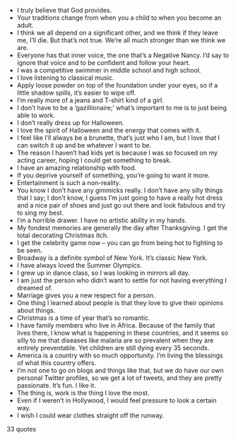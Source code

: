  - I truly believe that God provides.
 - Your traditions change from when you a child to when you become an adult.
 - I think we all depend on a significant other, and we think if they leave me, I’ll die. But that’s not true. We’re all much stronger than we think we are.
 - Everyone has that inner voice, the one that’s a Negative Nancy. I’d say to ignore that voice and to be confident and follow your heart.
 - I was a competitive swimmer in middle school and high school.
 - I love listening to classical music.
 - Apply loose powder on top of the foundation under your eyes, so if a little shadow spills, it’s easier to wipe off.
 - I’m really more of a jeans and T-shirt kind of a girl.
 - I don’t have to be a ‘gazillionaire;’ what’s important to me is to just being able to work.
 - I don’t really dress up for Halloween.
 - I love the spirit of Halloween and the energy that comes with it.
 - I feel like I’ll always be a brunette, that’s just who I am, but I love that I can switch it up and be whatever I want to be.
 - The reason I haven’t had kids yet is because I was so focused on my acting career, hoping I could get something to break.
 - I have an amazing relationship with food.
 - If you deprive yourself of something, you’re going to want it more.
 - Entertainment is such a non-reality.
 - You know I don’t have any gimmicks really. I don’t have any silly things that I say; I don’t know, I guess I’m just going to have a really hot dress and a nice pair of shoes and just go out there and look fabulous and try to sing my best.
 - I’m a horrible drawer. I have no artistic ability in my hands.
 - My fondest memories are generally the day after Thanksgiving. I get the total decorating Christmas itch.
 - I get the celebrity game now – you can go from being hot to fighting to be seen.
 - Broadway is a definite symbol of New York. It’s classic New York.
 - I have always loved the Summer Olympics.
 - I grew up in dance class, so I was looking in mirrors all day.
 - I am just the person who didn’t want to settle for not having everything I dreamed of.
 - Marriage gives you a new respect for a person.
 - One thing I learned about people is that they love to give their opinions about things.
 - Christmas is a time of year that’s so romantic.
 - I have family members who live in Africa. Because of the family that lives there, I know what is happening in these countries, and it seems so silly to me that diseases like malaria are so prevalent when they are entirely preventable. Yet children are still dying every 35 seconds.
 - America is a country with so much opportunity. I’m living the blessings of what this country offers.
 - I’m not one to go on blogs and things like that, but we do have our own personal Twitter profiles, so we get a lot of tweets, and they are pretty passionate. It’s fun. I like it.
 - The thing is, work is the thing I love the most.
 - Even if I weren’t in Hollywood, I would feel pressure to look a certain way.
 - I wish I could wear clothes straight off the runway.

33 quotes
